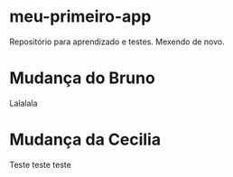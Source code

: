 # meu-primeiro-app
Repositório para aprendizado e testes.
Mexendo de novo.

# Mudança do Bruno
Lalalala

# Mudança da Cecilia
Teste teste teste